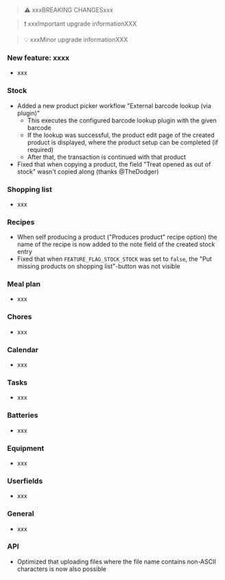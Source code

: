 > ⚠️ xxxBREAKING CHANGESxxx

> ❗ xxxImportant upgrade informationXXX

> 💡 xxxMinor upgrade informationXXX

### New feature: xxxx

- xxx

### Stock

- Added a new product picker workflow "External barcode lookup (via plugin)"
  - This executes the configured barcode lookup plugin with the given barcode
  - If the lookup was successful, the product edit page of the created product is displayed, where the product setup can be completed (if required)
  - After that, the transaction is continued with that product
- Fixed that when copying a product, the field "Treat opened as out of stock" wasn't copied along (thanks @TheDodger)

### Shopping list

- xxx

### Recipes

- When self producing a product ("Produces product" recipe option) the name of the recipe is now added to the note field of the created stock entry
- Fixed that when `FEATURE_FLAG_STOCK_STOCK` was set to `false`, the "Put missing products on shopping list"-button was not visible

### Meal plan

- xxx

### Chores

- xxx

### Calendar

- xxx

### Tasks

- xxx

### Batteries

- xxx

### Equipment

- xxx

### Userfields

- xxx

### General

- xxx

### API

- Optimized that uploading files where the file name contains non-ASCII characters is now also possible
